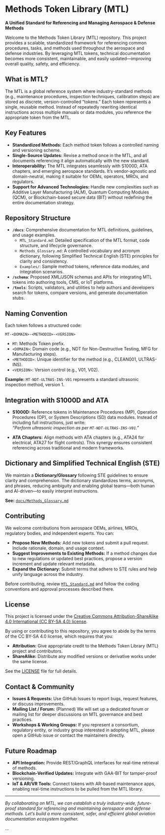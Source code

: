 # Methods Token Library (MTL)

**A Unified Standard for Referencing and Managing Aerospace & Defense Methods**

Welcome to the Methods Token Library (MTL) repository. This project provides a scalable, standardized framework for referencing common procedures, tasks, and methods used throughout the aerospace and defense industries. By leveraging MTL tokens, technical documentation becomes more consistent, maintainable, and easily updated—improving overall quality, safety, and efficiency.

## What is MTL?

The MTL is a global reference system where industry-standard methods (e.g., maintenance procedures, inspection techniques, calibration steps) are stored as discrete, version-controlled “tokens.” Each token represents a single, reusable method. Instead of repeatedly rewriting identical instructions across multiple manuals or data modules, you reference the appropriate token from the MTL.

## Key Features

- **Standardized Methods:** Each method token follows a controlled naming and versioning scheme.  
- **Single-Source Updates:** Revise a method once in the MTL, and all documents referencing it align automatically with the new standard.  
- **Interoperability:** The MTL integrates seamlessly with S1000D, ATA chapters, and emerging aerospace standards. It’s vendor-agnostic and domain-neutral, making it suitable for OEMs, operators, MROs, and regulators.  
- **Support for Advanced Technologies:** Handle new complexities such as Additive Layer Manufacturing (ALM), Quantum Computing Modules (QCM), or Blockchain-based secure data (BIT) without redefining the entire documentation strategy.

## Repository Structure

- **`/docs`**: Comprehensive documentation for MTL definitions, guidelines, and usage examples.  
  - `MTL_Standard.md`: Detailed specification of the MTL format, code structure, and lifecycle governance.  
  - `Methods_Glossary.md`: A controlled vocabulary and acronym dictionary, following Simplified Technical English (STE) principles for clarity and consistency.  
  - `Examples/`: Sample method tokens, reference data modules, and integration scenarios.  
- **`/schema`**: Proposed XML/JSON schemas and APIs for integrating MTL tokens into authoring tools, CMS, or IoT platforms.  
- **`/tools`**: Scripts, validators, and utilities to help authors and developers search for tokens, compare versions, and generate documentation stubs.

## Naming Convention

Each token follows a structured code:
```
MT-<DOMAIN>-<METHODID>-<VERSION>
```
- `MT`: Methods Token prefix.
- `<DOMAIN>`: Domain code (e.g., NDT for Non-Destructive Testing, MFG for Manufacturing steps).
- `<METHODID>`: Unique identifier for the method (e.g., CLEAN001, ULTRAS-INS).
- `<VERSION>`: Version control (e.g., V01, V02).

**Example:** `MT-NDT-ULTRAS-INS-V01` represents a standard ultrasonic inspection method, version 1.

## Integration with S1000D and ATA

- **S1000D:** Reference tokens in Maintenance Procedures (MP), Operation Procedures (OP), or System Descriptions (SD) data modules. Instead of including full instructions, just write:  
  *“Perform ultrasonic inspection as per `MT-NDT-ULTRAS-INS-V01`.”*
  
- **ATA Chapters:** Align methods with ATA chapters (e.g., ATA24 for electrical, ATA27 for flight controls). This synergy ensures consistent referencing across traditional and modern frameworks.

## Dictionary and Simplified Technical English (STE)

We maintain a **Dictionary/Glossary** following STE guidelines to ensure clarity and comprehension. The dictionary standardizes terms, acronyms, and phrases, reducing ambiguity and enabling global teams—both human and AI-driven—to easily interpret instructions.

**See:** [`docs/Methods_Glossary.md`](./docs/Methods_Glossary.md)

## Contributing

We welcome contributions from aerospace OEMs, airlines, MROs, regulatory bodies, and independent experts. You can:

- **Propose New Methods:** Add new tokens and submit a pull request. Include rationale, domain, and usage context.  
- **Suggest Improvements to Existing Methods:** If a method changes due to new regulations or updated best practices, propose a version increment and update relevant metadata.  
- **Expand the Dictionary:** Submit terms that adhere to STE rules and help unify language across the industry.

Before contributing, review [`MTL_Standard.md`](./docs/MTL_Standard.md) and follow the coding conventions and approval processes described there.

## License

This project is licensed under the [Creative Commons Attribution-ShareAlike 4.0 International (CC BY-SA 4.0) license](https://creativecommons.org/licenses/by-sa/4.0/).

By using or contributing to this repository, you agree to abide by the terms of the CC BY-SA 4.0 license, which requires that you:

- **Attribution:** Give appropriate credit to the Methods Token Library (MTL) project and contributors.
- **ShareAlike:** Distribute any modified versions or derivative works under the same license.

See the [LICENSE](./LICENSE) file for full details.

## Contact & Community

- **Issues & Requests:** Use GitHub Issues to report bugs, request features, or discuss improvements.  
- **Mailing List / Forum:** (Planned) We will set up a dedicated forum or mailing list for deeper discussions on MTL governance and best practices.  
- **Workshops & Working Groups:** If you represent a consortium, regulatory entity, or industry group interested in adopting MTL, please open a GitHub issue or contact the maintainers directly.

## Future Roadmap

- **API Integration:** Provide REST/GraphQL interfaces for real-time retrieval of methods.  
- **Blockchain-Verified Updates:** Integrate with GAA-BIT for tamper-proof versioning.  
- **IoT & AR/VR Tools:** Connect tokens with AR-based maintenance apps, enabling real-time instructions to be pulled from the MTL library.

---

*By collaborating on MTL, we can establish a truly industry-wide, future-proof standard for referencing and maintaining aerospace and defense methods. Let’s build a more consistent, safer, and efficient global aviation documentation ecosystem together.*

...


